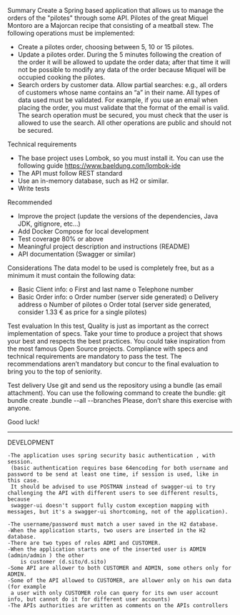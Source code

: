 Summary 
Create a Spring based application that allows us to manage the orders of the "pilotes" through some 
API. Pilotes of the great Miquel Montoro are a Majorcan recipe that consisting of a meatball stew. 
The following operations must be implemented: 
- Create a pilotes order, choosing between 5, 10 or 15 pilotes. 
- Update  a  pilotes  order.
During the  5  minutes  following  the  creation  of  the  order  it  will  be  allowed to update the order data; after that time it will not be possible to modify any data of  the order because Miquel will be occupied cooking the pilotes. 
- Search orders by customer data. Allow partial searches: e.g., all orders of customers whose  name contains an “a” in their name. 
All types of data used must be validated. For example, if you use an email when placing the order, you must validate that the format of the email is valid. 
The search operation must be secured, you must check that the user is allowed to use the search. All other operations are public and should not be secured. 
 
Technical requirements 
- The base project uses Lombok, so you must install it. You can use the following guide https://www.baeldung.com/lombok-ide 
- The API must follow REST standard 
- Use an in-memory database, such as H2 or similar. 
- Write tests 
 
Recommended 
- Improve the project (update the versions of the dependencies, Java JDK, gitignore, etc...) 
- Add Docker Compose for local development 
- Test coverage 80% or above 
- Meaningful project description and instructions (README) 
- API documentation (Swagger or similar) 
 
Considerations 
The data model to be used is completely free, but as a minimum it must contain the following data: 
- Basic Client info: 
o First and last name 
o Telephone  number 
- Basic Order info: 
o Order number (server side generated) 
o Delivery address 
o Number of pilotes 
o Order total (server side generated, consider 1.33 € as price for a single pilotes) 
 
Test evaluation 
In this test, Quality is just as important as the correct implementation of specs. Take your time to 
produce a project that shows your best and respects the best practices. You could take inspiration 
from the most famous Open Source projects. 
Compliance with specs and technical requirements are mandatory to pass the test. 
The recommendations aren’t mandatory but concur to the final evaluation to bring you to the top of 
seniority. 
 
Test delivery 
Use git and send us the repository using a bundle (as email attachment). You can use the following 
command to create the bundle: 
git bundle create <yourname>.bundle --all --branches 
Please, don’t share this exercise with anyone. 
 
 
Good luck! 



----------------------------------
DEVELOPMENT

 
	-The application uses spring security basic authentication , with session.
	 (basic authentication requires base 64encoding for both username and password to be send at least one time, if session is used, like in this case.
	 It should be advised to use POSTMAN instead of swagger-ui to try challenging the API with different users to see different results, because
	 swagger-ui doesn't support fully custom exception mapping with messages, but it's a swagger-ui shortcoming, not of the application).
	 
	-The username/password must match a user saved in the H2 database.
	-When the application starts, two users are inserted in the H2 database.
	-There are two types of roles ADMI and CUSTOMER.
	-When the application starts one of the inserted user is ADMIN (admin/admin ) the other
		is customer (d.sito/d.sito)
	-Some API are allower to both CUSTOMER and ADMIN, some others only for ADMIN.
	-Some of the API allowed to CUSTOMER, are allower only on his own data (for example
	 a user with only CUSTOMER role can query for its own user account info, but cannot do it for different user accounts)
	-The APIs authorities are written as comments on the APIs controllers
	
